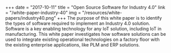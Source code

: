 +++
date = "2017-10-11"
title = "Open Source Software for Industry 4.0"
link = "/white-paper-industry-40"
img = "/resources/white-papers/industry40.png"
+++
The purpose of this white paper is to identify the types of software required to implement an Industry 4.0 solution. Software is a key enabling technology for any IoT solution, including IoT in manufacturing. This white paper investigates how software solutions can be used to integrate existing operational technologies on a factory floor with the existing enterprise applications, like PLM and ERP solutions. 